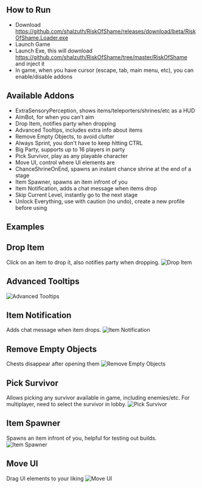 ## How to Run
- Download https://github.com/shalzuth/RiskOfShame/releases/download/beta/RiskOfShame.Loader.exe
- Launch Game
- Launch Exe, this will download https://github.com/shalzuth/RiskOfShame/tree/master/RiskOfShame and inject it
- In game, when you have cursor (escape, tab, main menu, etc), you can enable/disable addons

## Available Addons
- ExtraSensoryPerception, shows items/teleporters/shrines/etc as a HUD
- AimBot, for when you can't aim
- Drop Item, notifies party when dropping 
- Advanced Tooltips, includes extra info about items
- Remove Empty Objects, to avoid clutter
- Always Sprint, you don't have to keep hitting CTRL
- Big Party, supports up to 16 players in party
- Pick Survivor, play as any playable character
- Move UI, control where UI elements are
- ChanceShrineOnEnd, spawns an instant chance shrine at the end of a stage
- Item Spawner, spawns an item infront of you
- Item Notification, adds a chat message when items drop
- Skip Current Level, instantly go to the next stage
- Unlock Everything, use with caution (no undo), create a new profile before using

## Examples
## Drop Item
Click on an item to drop it, also notifies party when dropping.
![Drop Item](../assets/Media/DropItem.gif?raw=true)

## Advanced Tooltips
![Advanced Tooltips](../assets/Media/AdvancedTooltips.png)

## Item Notification
Adds chat message when item drops.
![Item Notification](../assets/Media/ItemNotification.png)

## Remove Empty Objects
Chests disappear after opening them
![Remove Empty Objects](../assets/Media/RemoveEmptyItems.gif?raw=true)

## Pick Survivor
Allows picking any survivor available in game, including enemies/etc. For multiplayer, need to select the survivor in lobby.
![Pick Survivor](../assets/Media/PickSurvivor.gif?raw=true)

## Item Spawner
Spawns an item infront of you, helpful for testing out builds.
![Item Spawner](../assets/Media/ItemSpawner.gif?raw=true)

## Move UI
Drag UI elements to your liking
![Move UI](../assets/Media/MoveUI.gif?raw=true)
